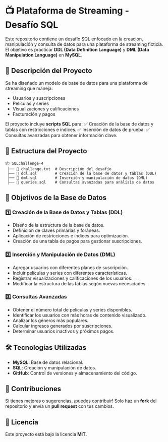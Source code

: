 # 📺 Plataforma de Streaming - Desafío SQL

Este repositorio contiene un desafío SQL enfocado en la creación, manipulación y consulta de datos para una plataforma de streaming ficticia. El objetivo es practicar **DDL (Data Definition Language)** y **DML (Data Manipulation Language)** en **MySQL**.

## 📌 Descripción del Proyecto
Se ha diseñado un modelo de base de datos para una plataforma de streaming que maneja:
- Usuarios y suscripciones
- Películas y series
- Visualizaciones y calificaciones
- Facturación y pagos

El proyecto incluye **scripts SQL** para:
✅ Creación de la base de datos y tablas con restricciones e índices.
✅ Inserción de datos de prueba.
✅ Consultas avanzadas para obtener información clave.



## 📂 Estructura del Proyecto
```
📦 SQLchallenge-4
 ├── 📄 challenge.txt  # Descripción del desafío
 ├── 📜 ddl.sql        # Creación de la base de datos y tablas (DDL)
 ├── 📜 dml.sql        # Inserción y manipulación de datos (DML)
 ├── 📜 queries.sql    # Consultas avanzadas para análisis de datos
```


## 🎯 Objetivos de la Base de Datos
### **1️⃣ Creación de la Base de Datos y Tablas (DDL)**
- Diseño de la estructura de la base de datos.
- Definición de claves primarias y foráneas.
- Aplicación de restricciones e índices para optimización.
- Creación de una tabla de pagos para gestionar suscripciones.

### **2️⃣ Inserción y Manipulación de Datos (DML)**
- Agregar usuarios con diferentes planes de suscripción.
- Incluir películas y series con diferentes características.
- Registrar visualizaciones y calificaciones de los usuarios.
- Modificar la estructura de las tablas según nuevas necesidades.

### **3️⃣ Consultas Avanzadas**
- Obtener el número total de películas y series disponibles.
- Identificar los usuarios con más horas de contenido visualizado.
- Analizar los géneros más populares.
- Calcular ingresos generados por suscripciones.
- Determinar usuarios inactivos y próximos pagos.



## 🛠️ Tecnologías Utilizadas
- **MySQL**: Base de datos relacional.
- **SQL**: Creación y manipulación de datos.
- **GitHub**: Control de versiones y almacenamiento del código.



## 📢 Contribuciones
Si tienes mejoras o sugerencias, ¡puedes contribuir! Solo haz un **fork** del repositorio y envía un **pull request** con tus cambios.


## 📄 Licencia
Este proyecto está bajo la licencia **MIT**.
